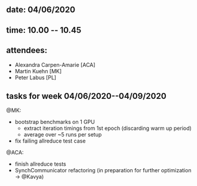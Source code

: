 ## date: 04/06/2020
## time: 10.00 -- 10.45
## attendees:
  * Alexandra Carpen-Amarie [ACA]
  * Martin Kuehn [MK]
  * Peter Labus [PL]

## tasks for week 04/06/2020--04/09/2020

@MK:
* bootstrap benchmarks on 1 GPU
  * extract iteration timings from 1st epoch (discarding warm up period)
  * average over ~5 runs per setup
* fix failing allreduce test case

@ACA:
* finish allreduce tests
* SynchCommunicator refactoring (in preparation for further optimization -> @Kavya)
